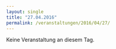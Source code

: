 ```yaml
---
layout: single
title: "27.04.2016"
permalink: /veranstaltungen/2016/04/27/
---
```


Keine Veranstaltung an diesem Tag.
